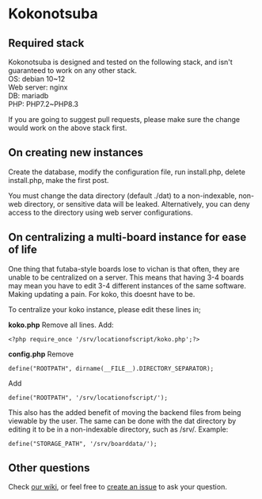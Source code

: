# Kokonotsuba

## Required stack
Kokonotsuba is designed and tested on the following stack, and isn't guaranteed to work on any other stack.<br>
OS: debian 10\~12<br>
Web server: nginx<br>
DB: mariadb<br>
PHP: PHP7.2\~PHP8.3

If you are going to suggest pull requests, please make sure the change would work on the above stack first.

## On creating new instances
Create the database, modify the configuration file, run install.php, delete install.php, make the first post.

You must change the data directory (default ./dat) to a non-indexable, non-web directory, or sensitive data will be leaked. Alternatively, you can deny access to the directory using web server configurations.

## On centralizing a multi-board instance for ease of life
One thing that futaba-style boards lose to vichan is that often, they are unable to be centralized on a server. This means that having 3-4 boards may mean you have to edit 3-4 different instances of the same software. Making updating a pain. For koko, this doesnt have to be.

To centralize your koko instance, please edit these lines in;

**koko.php**
Remove all lines. Add:

`<?php require_once '/srv/locationofscript/koko.php';?>`

**config.php**
Remove 

`define("ROOTPATH", dirname(__FILE__).DIRECTORY_SEPARATOR);`

Add

`define("ROOTPATH", '/srv/locationofscript/');`

This also has the added benefit of moving the backend files from being viewable by the user. The same can be done with the dat directory by editing it to be in a non-indexable directory, such as /srv/. Example:

`define("STORAGE_PATH", '/srv/boarddata/');`

## Other questions
Check <a href="https://github.com/Heyuri/kokonotsuba/wiki">our wiki</a>, or feel free to <a href="https://github.com/Heyuri/kokonotsuba/issues/new?assignees=&labels=question&projects=&template=help-plz---1-1-.md&title=">create an issue</a> to ask your question.
